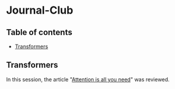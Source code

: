 # Journal-Club

## Table of contents

* [Transformers](https://github.com/filoger/Journal-Club/tree/2fb963e453f00b3b13e1539c48616c7a2c9945fb/Transformers)


## Transformers

In this session, the article "[Attention is all you need](https://arxiv.org/abs/1706.03762)" was reviewed.
